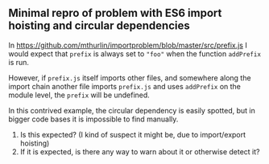 ## Minimal repro of problem with ES6 import hoisting and circular dependencies

In https://github.com/mthurlin/importproblem/blob/master/src/prefix.js I would expect that ```prefix``` is always set to ```"foo"``` when the function ```addPrefix``` is run.

However, if ```prefix.js``` itself imports other files, and somewhere along the import chain another file imports ```prefix.js``` and uses ```addPrefix``` on the module level, the ```prefix``` will be undefined.

In this contrived example, the circular dependency is easily spotted, but in bigger code bases it is impossible to find manually.

1. Is this expected? (I kind of suspect it might be, due to import/export hoisting)
2. If it is expected, is there any way to warn about it or otherwise detect it?
